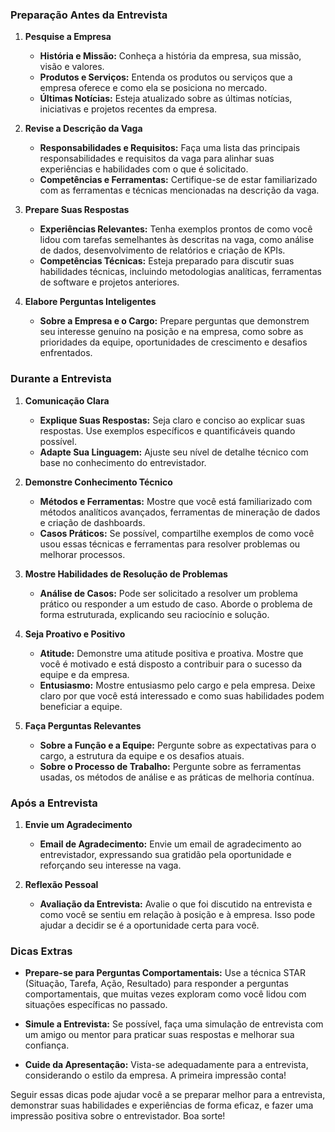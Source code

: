 ### **Preparação Antes da Entrevista**

1. **Pesquise a Empresa**
   - **História e Missão:** Conheça a história da empresa, sua missão, visão e valores.
   - **Produtos e Serviços:** Entenda os produtos ou serviços que a empresa oferece e como ela se posiciona no mercado.
   - **Últimas Notícias:** Esteja atualizado sobre as últimas notícias, iniciativas e projetos recentes da empresa.

2. **Revise a Descrição da Vaga**
   - **Responsabilidades e Requisitos:** Faça uma lista das principais responsabilidades e requisitos da vaga para alinhar suas experiências e habilidades com o que é solicitado.
   - **Competências e Ferramentas:** Certifique-se de estar familiarizado com as ferramentas e técnicas mencionadas na descrição da vaga.

3. **Prepare Suas Respostas**
   - **Experiências Relevantes:** Tenha exemplos prontos de como você lidou com tarefas semelhantes às descritas na vaga, como análise de dados, desenvolvimento de relatórios e criação de KPIs.
   - **Competências Técnicas:** Esteja preparado para discutir suas habilidades técnicas, incluindo metodologias analíticas, ferramentas de software e projetos anteriores.

4. **Elabore Perguntas Inteligentes**
   - **Sobre a Empresa e o Cargo:** Prepare perguntas que demonstrem seu interesse genuíno na posição e na empresa, como sobre as prioridades da equipe, oportunidades de crescimento e desafios enfrentados.

### **Durante a Entrevista**

1. **Comunicação Clara**
   - **Explique Suas Respostas:** Seja claro e conciso ao explicar suas respostas. Use exemplos específicos e quantificáveis quando possível.
   - **Adapte Sua Linguagem:** Ajuste seu nível de detalhe técnico com base no conhecimento do entrevistador.

2. **Demonstre Conhecimento Técnico**
   - **Métodos e Ferramentas:** Mostre que você está familiarizado com métodos analíticos avançados, ferramentas de mineração de dados e criação de dashboards.
   - **Casos Práticos:** Se possível, compartilhe exemplos de como você usou essas técnicas e ferramentas para resolver problemas ou melhorar processos.

3. **Mostre Habilidades de Resolução de Problemas**
   - **Análise de Casos:** Pode ser solicitado a resolver um problema prático ou responder a um estudo de caso. Aborde o problema de forma estruturada, explicando seu raciocínio e solução.

4. **Seja Proativo e Positivo**
   - **Atitude:** Demonstre uma atitude positiva e proativa. Mostre que você é motivado e está disposto a contribuir para o sucesso da equipe e da empresa.
   - **Entusiasmo:** Mostre entusiasmo pelo cargo e pela empresa. Deixe claro por que você está interessado e como suas habilidades podem beneficiar a equipe.

5. **Faça Perguntas Relevantes**
   - **Sobre a Função e a Equipe:** Pergunte sobre as expectativas para o cargo, a estrutura da equipe e os desafios atuais.
   - **Sobre o Processo de Trabalho:** Pergunte sobre as ferramentas usadas, os métodos de análise e as práticas de melhoria contínua.

### **Após a Entrevista**

1. **Envie um Agradecimento**
   - **Email de Agradecimento:** Envie um email de agradecimento ao entrevistador, expressando sua gratidão pela oportunidade e reforçando seu interesse na vaga.

2. **Reflexão Pessoal**
   - **Avaliação da Entrevista:** Avalie o que foi discutido na entrevista e como você se sentiu em relação à posição e à empresa. Isso pode ajudar a decidir se é a oportunidade certa para você.

### **Dicas Extras**

- **Prepare-se para Perguntas Comportamentais:** Use a técnica STAR (Situação, Tarefa, Ação, Resultado) para responder a perguntas comportamentais, que muitas vezes exploram como você lidou com situações específicas no passado.
  
- **Simule a Entrevista:** Se possível, faça uma simulação de entrevista com um amigo ou mentor para praticar suas respostas e melhorar sua confiança.

- **Cuide da Apresentação:** Vista-se adequadamente para a entrevista, considerando o estilo da empresa. A primeira impressão conta!

Seguir essas dicas pode ajudar você a se preparar melhor para a entrevista, demonstrar suas habilidades e experiências de forma eficaz, e fazer uma impressão positiva sobre o entrevistador. Boa sorte!
